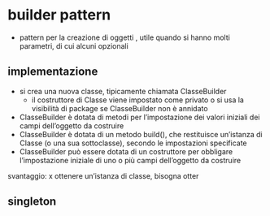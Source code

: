 # builder pattern
- pattern per la creazione di oggetti , utile quando si hanno molti parametri, di cui alcuni opzionali
## implementazione
- si crea una nuova classe, tipicamente chiamata ClasseBuilder
	- il costruttore di Classe viene impostato come privato o si usa la visibilità di package se ClasseBuilder non è annidato
- ClasseBuilder è dotata di metodi per l’impostazione dei valori iniziali dei campi dell’oggetto da costruire
- ClasseBuilder è dotata di un metodo build(), che restituisce un’istanza di Classe (o una sua sottoclasse), secondo le impostazioni specificate
- ClasseBuilder può essere dotata di un costruttore per obbligare l’impostazione iniziale di uno o più campi dell’oggetto da costruire

svantaggio: x ottenere un’istanza di classe, bisogna otter


## singleton